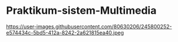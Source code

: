 # Praktikum-sistem-Multimedia

https://user-images.githubusercontent.com/80630206/245800252-e574434c-5bd5-412a-8242-2a621815ea40.jpeg
